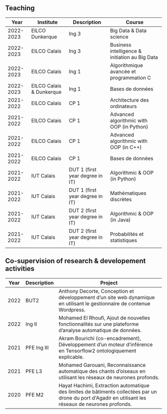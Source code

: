 ## Teaching

Year| Institute | Description | Course|
| ----------- |----------- | ----------- |----------- |
|2022-2023| EILCO Dunkerque | Ing 3 |Big Data & Data science
|2022-2023| EILCO Calais | Ing 3 |Business intelligence & initiation au Big Data
|2022-2023| EILCO Calais | Ing 1 |Algorithmique avancée et programmation C
|2022-2023| EILCO Calais & Dunkerque | Ing 1 |Bases de données
|2021-2022| EILCO Calais | CP 1 |Architecture des ordinateurs
|2021-2022| EILCO Calais | CP 1 |Advanced algorithmic with OOP (in Python)
|2021-2022| EILCO Calais | CP 1 |Advanced algorithmic with OOP (in C++)
|2021-2022| EILCO Calais | CP 1 |Bases de données
|2021-2022| IUT Calais | DUT 1 (first year degree in IT) |Algorithmic & OOP (in Python)
|2021-2022| IUT Calais   | DUT 1 (first year degree in IT) |Mathématiques discrètes
|2021-2022| IUT Calais    | DUT 2 (first year degree in IT) |Algorithmic & OOP (in Java)
|2021-2022| IUT Calais    | DUT 2 (first year degree in IT) |Probabilités et statistiques


## Co-supervision of research & developement activities

| Year | Description | Project|
| ------ | ----------- |----------- |
| 2022 | BUT2 |Anthony Decorte, Conception et développement d’un site web dynamique en utilisant le gestionnaire de contenue Wordpress.
|2022 | Ing II |Mohamed El Rhoufi, Ajout de nouvelles fonctionnalités sur une plateforme d’analyse automatique de données.
| 2021 | PFE Ing III |Akram Bourichi (co-encadrement), Développement d’un moteur d’inférence en Tensorflow2 ontologiquement explicable.
| 2021 | PFE L3 |Mohamed Garouani, Reconnaissance automatique des chants d’oiseaux en utilisant les réseaux de neurones profonds.
| 2020 | PFE M2 |Hayat Hachimi, Extraction automatique des limites de bâtiments collectées par un drone du port d'Agadir en utilisant les réseaux de neurones profonds.
